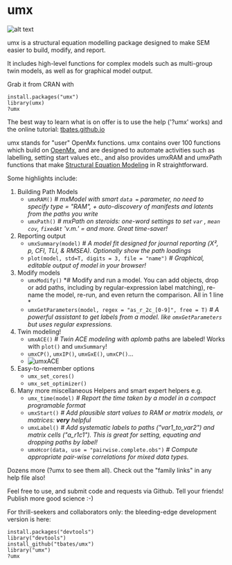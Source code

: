 # umx
![alt text](https://zenodo.org/badge/5184/tbates/umx.svg)

umx is a structural equation modelling package designed to make SEM easier to build, modify, and report.

It includes high-level functions for complex models such as multi-group twin models, as well as for graphical model output.

Grab it from CRAN with

```splus
install.packages("umx")
library(umx)
?umx
```
The best way to learn what is on offer is to use the help ('?umx' works) and the online tutorial: [tbates.github.io](http://tbates.github.io)

umx stands for "user" OpenMx functions. umx contains over 100 functions which build on
[OpenMx](http://openmx.psyc.virginia.edu), and are designed to automate activities such as labelling, setting start values etc.,
and also provides umxRAM and umxPath functions that make [Structural Equation Modeling](http://en.wikipedia.org/wiki/Structural_equation_modeling) in R straightforward.

Some highlights include:

1. Building Path Models
	* `umxRAM()` *# mxModel with smart `data =` parameter, no need to specify type = "RAM", + auto-discovery of manifests and latents from the paths you write*
	* `umxPath()` *# mxPath on steroids: one-word settings to set `var` , `mean` `cov`, `fixedAt` 'v.m.' = and more. Great time-saver!*
2. Reporting output
	* `umxSummary(model)` # *A model fit designed for journal reporting (Χ², p, CFI, TLI, & RMSEA). Optionally show the path loadings*
	* `plot(model, std=T, digits = 3, file = "name")` # *Graphical, editable output of model in your browser!*
3. Modify models
	* `umxModify()` *# Modify and run a model. You can add objects, drop or add paths, including by regular-expression label matching), re-name the model, re-run, and even return the comparison. All in 1 line *
	* `umxGetParameters(model, regex = "as_r_2c_[0-9]", free = T)` *# A powerful assistant to get labels from a model. like `omxGetParameters` but uses regular expressions.*
4. Twin modeling!
	* `umxACE()` *# Twin ACE modeling with aplomb* paths are labeled! Works with `plot()` and `umxSummary`!
	* `umxCP()`, `umxIP()`, `umxGxE()`, `umxCP()`…
	* ![umxACE](https://github.com/tbates/umx/blob/master/man/figures/ACE.png)
5. Easy-to-remember options
	* `umx_set_cores()`
	* `umx_set_optimizer()`
6. Many more miscellaneous Helpers and smart expert helpers e.g.
	* `umx_time(model)`  *# Report the time taken by a model in a compact programable format*
	* `umxStart()` *# Add plausible start values to RAM or matrix models, or matrices: **very** helpful*
	* `umxLabel()` *# Add systematic labels to paths ("var1_to_var2") and matrix cells ("a_r1c1"). This is great for setting, equating and dropping paths by label!*
	* `umxHcor(data, use = "pairwise.complete.obs")` *# Compute appropriate pair-wise correlations for mixed data types.*

Dozens more (?umx to see them all). Check out the "family links" in any help file also!

Feel free to use, and submit code and requests via Github. Tell your friends! Publish more good science :-)

For thrill-seekers and collaborators only: the bleeding-edge development version is here:

```splus
install.packages("devtools")
library("devtools")
install_github("tbates/umx")
library("umx")
?umx
```
